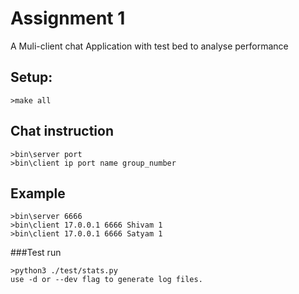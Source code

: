 # Assignment 1
A Muli-client chat Application with test bed to analyse performance

## Setup:
```
>make all
```

## Chat instruction
```
>bin\server port
>bin\client ip port name group_number

```

## Example
```
>bin\server 6666
>bin\client 17.0.0.1 6666 Shivam 1
>bin\client 17.0.0.1 6666 Satyam 1
```
###Test run
```
>python3 ./test/stats.py
use -d or --dev flag to generate log files.
 ```
